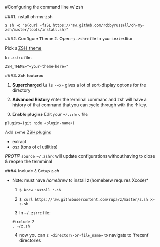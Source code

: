 #Configuring the command line w/ zsh

###1. Install oh-my-zsh 
```
$ sh -c "$(curl -fsSL https://raw.github.com/robbyrussell/oh-my-zsh/master/tools/install.sh)"
```

###2. Configure Theme
2. Open `~/.zshrc` file in your text editor
  
Pick a [ZSH_theme](https://github.com/robbyrussell/oh-my-zsh/wiki/Themes)
  

In `.zshrc` file:
```
ZSH_THEME="«your-theme-here»"

```

###3. Zsh features
1. **Supercharged `ls`**
  `ls -«x»` gives a lot of sort-display options for the directory

2.  **Advanced History**
  enter the terminal command and zsh will have a history of that command that you can cycle through with the ↑ key.

3. **Enable plugins** 
  Edit your `~/.zshrc` file 
  ```
  plugins=(git node «plugin-name»)
  ```

  Add some [ZSH plugins](https://github.com/robbyrussell/oh-my-zsh/wiki/Plugins)
  - extract
  - osx (tons of cl utilities)


*PROTIP* `source ~/.zshrc` will update configurations without having to close & reopen the termminal 

###4. Include & Setup *z.sh*
* Note: must have *homebrew* to install z (homebrew requires Xcode)*

  1. `$ brew install z.sh`  

  2. `$ curl https://raw.githubusercontent.com/rupa/z/master/z.sh >> z.sh`  

  3.  In `~/.zshrc` file:
    ```
    #include Z
    . ~/z.sh
    ```
  4. now you can `z «directory-or-file_name»` to navigate to 'frecent' directories
